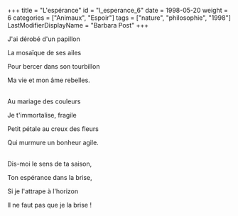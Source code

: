 +++
title = "L'espérance"
id = "l_esperance_6"
date = 1998-05-20
weight = 6
categories = ["Animaux", "Espoir"]
tags = ["nature", "philosophie", "1998"]
LastModifierDisplayName = "Barbara Post"
+++

J'ai dérobé d'un papillon

La mosaïque de ses ailes

Pour bercer dans son tourbillon

Ma vie et mon âme rebelles.

 \
Au mariage des couleurs

Je t'immortalise, fragile

Petit pétale  au creux des fleurs

Qui murmure un bonheur agile.

 \
Dis-moi le sens de ta saison,

Ton espérance dans la brise,

Si je l'attrape à l'horizon

Il ne faut pas que je la brise !
